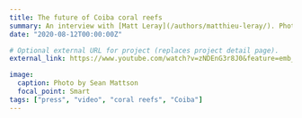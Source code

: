 ```yaml
---
title: The future of Coiba coral reefs
summary: An interview with [Matt Leray](/authors/matthieu-leray/). Photo by Sean Mattson.
date: "2020-08-12T00:00:00Z"

# Optional external URL for project (replaces project detail page).
external_link: https://www.youtube.com/watch?v=zNDEnG3r8J0&feature=emb_logo

image:
  caption: Photo by Sean Mattson
  focal_point: Smart
tags: ["press", "video", "coral reefs", "Coiba"]    
---
```

